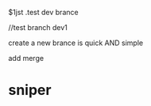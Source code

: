 $1jst
.test dev brance

//test branch dev1

create a new brance is quick AND simple

add merge
# sniper
